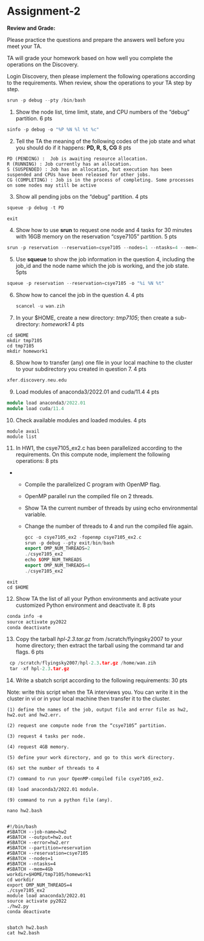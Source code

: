 # Assignment-2

**Review and Grade:**

Please practice the questions and prepare the answers well before you meet your TA.

TA will grade your homework based on how well you complete the operations on the Discovery.

 

Login Discovery, then please implement the following operations according to the requirements. When review, show the operations to your TA step by step.

```c++
srun -p debug --pty /bin/bash
```

1. Show the node list, time limit, state, and CPU numbers of the “debug” partition.           6 pts

```c++
sinfo -p debug -o "%P %N %l %t %c"
```



2. Tell the TA the meaning of the following codes of the job state and what you should do if it happens: **PD, R, S, CG**                         8 pts

```
PD (PENDING) :  Job is awaiting resource allocation.
R (RUNNING) : Job currently has an allocation.
S (SUSPENDED) : Job has an allocation, but execution has been suspended and CPUs have been released for other jobs.
CG (COMPLETING) : Job is in the process of completing. Some processes on some nodes may still be active
```



3. Show all pending jobs on the “debug” partition.           4 pts

```c++
squeue -p debug -t PD
```



```c++
exit
```



4. Show how to use **srun** to request one node and 4 tasks for 30 minutes with 16GB memory on the reservation “csye7105” partition.     5 pts

```c++
srun -p reservation --reservation=csye7105 --nodes=1 --ntasks=4 --mem=16Gb  --time=00:30:00 --pty /bin/bash
```



5. Use **squeue** to show the job information in the question 4, including the job_id and the node name which the job is working, and the job state.      5pts

```C++
squeue -p reservation --reservation=csye7105 -o "%i %N %t"
```



6. Show how to cancel the job in the question 4.            4 pts  

   ```c++
   scancel -u wan.zih
   ```

   

7. In your $HOME, create a new directory: *tmp7105*; then create a sub-directory: *homework1*        4 pts

 ```
cd $HOME
mkdir tmp7105
cd tmp7105
mkdir homework1
 ```



8. Show how to transfer (any) one file in your local machine to the cluster to your subdirectory you created in question 7.                4 pts

```c++
xfer.discovery.neu.edu
```



9. Load modules of anaconda3/2022.01 and cuda/11.4     4 pts

```c++
module load anaconda3/2022.01
module load cuda/11.4
```



10. Check available modules and loaded modules.            4 pts

```
module avail
module list
```



11. In HW1, the csye7105_ex2.c has been parallelized according to the requirements. On this compute node, implement the following operations:      8 pts

- - Compile the parallelized C program with OpenMP flag.

  - OpenMP parallel run the compiled file on 2 threads.

  - Show TA the current number of threads by using echo environmental variable.

  - Change the number of threads to 4 and run the compiled file again. 

    ```c++
    gcc -o csye7105_ex2 -fopenmp csye7105_ex2.c   
    srun -p debug --pty exit/bin/bash
    export OMP_NUM_THREADS=2
    ./csye7105_ex2
    echo $OMP_NUM_THREADS
    export OMP_NUM_THREADS=4
    ./csye7105_ex2
    ```



```
exit
cd $HOME
```



12. Show TA the list of all your Python environments and activate your customized Python environment and deactivate it.        8 pts

```c++
conda info -e
source activate py2022
conda deactivate
```



13. Copy the tarball *hpl-2.3.tar.gz* from /scratch/flyingsky2007 to your home directory; then extract the tarball using the command tar and flags.     6 pts

```c++
 cp /scratch/flyingsky2007/hpl-2.3.tar.gz /home/wan.zih
 tar -xf hpl-2.3.tar.gz
```



14. Write a sbatch script according to the following requirements:      30 pts

Note: write this script when the TA interviews you. You can write it in the cluster in vi or in your local machine then transfer it to the cluster.

```
(1) define the names of the job, output file and error file as hw2, hw2.out and hw2.err.

(2) request one compute node from the “csye7105” partition.

(3) request 4 tasks per node.

(4) request 4GB memory.

(5) define your work directory, and go to this work directory.

(6) set the number of threads to 4

(7) command to run your OpenMP-compiled file csye7105_ex2.

(8) load anaconda3/2022.01 module.

(9) command to run a python file (any).
```

```
nano hw2.bash


#!/bin/bash
#SBATCH --job-name=hw2
#SBATCH --output=hw2.out
#SBATCH --error=hw2.err
#SBATCH --partition=reservation
#SBATCH --reservation=csye7105
#SBATCH --nodes=1
#SBATCH --ntasks=4
#SBATCH --mem=4Gb
workdir=$HOME/tmp7105/homework1
cd workdir
export OMP_NUM_THREADS=4
./csye7105_ex2
module load anaconda3/2022.01
source activate py2022
./hw2.py
conda deactivate


sbatch hw2.bash
cat hw2.bash
```










